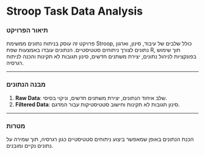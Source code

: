 # Stroop Task Data Analysis

### תיאור הפרויקט
פרויקט זה עוסק בניתוח נתונים ממשימת Stroop, כולל שלבים של עיבוד, סינון, וארגון נתונים לצורך ניתוחים סטטיסטיים. הנתונים עובדו באמצעות שפת R, תוך שימוש בפונקציות לניהול נתונים, יצירת משתנים חדשים, סינון תגובות לא תקינות והכנה לניתוח רגרסיה.

---

### מבנה הנתונים
1. **Raw Data**: שלב איחוד הנתונים, יצירת משתנים חדשים, וניקוי בסיסי.
2. **Filtered Data**: סינון תגובות לא תקינות וחישוב סטטיסטיקות עבור המדגם.

---

### מטרות
הכנת הנתונים באופן שמאפשר ביצוע ניתוחים סטטיסטיים כגון רגרסיה, תוך שמירה על נתונים נקיים ומובנים.
